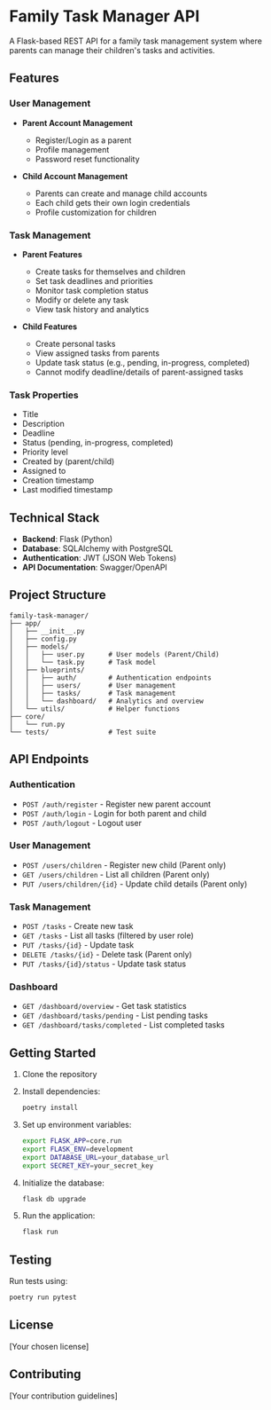 # Family Task Manager API

A Flask-based REST API for a family task management system where parents can manage their children's tasks and activities.

## Features

### User Management
- **Parent Account Management**
  - Register/Login as a parent
  - Profile management
  - Password reset functionality

- **Child Account Management**
  - Parents can create and manage child accounts
  - Each child gets their own login credentials
  - Profile customization for children

### Task Management
- **Parent Features**
  - Create tasks for themselves and children
  - Set task deadlines and priorities
  - Monitor task completion status
  - Modify or delete any task
  - View task history and analytics

- **Child Features**
  - Create personal tasks
  - View assigned tasks from parents
  - Update task status (e.g., pending, in-progress, completed)
  - Cannot modify deadline/details of parent-assigned tasks

### Task Properties
- Title
- Description
- Deadline
- Status (pending, in-progress, completed)
- Priority level
- Created by (parent/child)
- Assigned to
- Creation timestamp
- Last modified timestamp

## Technical Stack

- **Backend**: Flask (Python)
- **Database**: SQLAlchemy with PostgreSQL
- **Authentication**: JWT (JSON Web Tokens)
- **API Documentation**: Swagger/OpenAPI

## Project Structure

```
family-task-manager/
├── app/
│   ├── __init__.py
│   ├── config.py
│   ├── models/
│   │   ├── user.py      # User models (Parent/Child)
│   │   └── task.py      # Task model
│   ├── blueprints/
│   │   ├── auth/        # Authentication endpoints
│   │   ├── users/       # User management
│   │   ├── tasks/       # Task management
│   │   └── dashboard/   # Analytics and overview
│   └── utils/           # Helper functions
├── core/
│   └── run.py
└── tests/               # Test suite
```

## API Endpoints

### Authentication
- `POST /auth/register` - Register new parent account
- `POST /auth/login` - Login for both parent and child
- `POST /auth/logout` - Logout user

### User Management
- `POST /users/children` - Register new child (Parent only)
- `GET /users/children` - List all children (Parent only)
- `PUT /users/children/{id}` - Update child details (Parent only)

### Task Management
- `POST /tasks` - Create new task
- `GET /tasks` - List all tasks (filtered by user role)
- `PUT /tasks/{id}` - Update task
- `DELETE /tasks/{id}` - Delete task (Parent only)
- `PUT /tasks/{id}/status` - Update task status

### Dashboard
- `GET /dashboard/overview` - Get task statistics
- `GET /dashboard/tasks/pending` - List pending tasks
- `GET /dashboard/tasks/completed` - List completed tasks

## Getting Started

1. Clone the repository
2. Install dependencies:
   ```bash
   poetry install
   ```

3. Set up environment variables:
   ```bash
   export FLASK_APP=core.run
   export FLASK_ENV=development
   export DATABASE_URL=your_database_url
   export SECRET_KEY=your_secret_key
   ```

4. Initialize the database:
   ```bash
   flask db upgrade
   ```

5. Run the application:
   ```bash
   flask run
   ```

## Testing

Run tests using:
```bash
poetry run pytest
```

## License

[Your chosen license]

## Contributing

[Your contribution guidelines]
```
